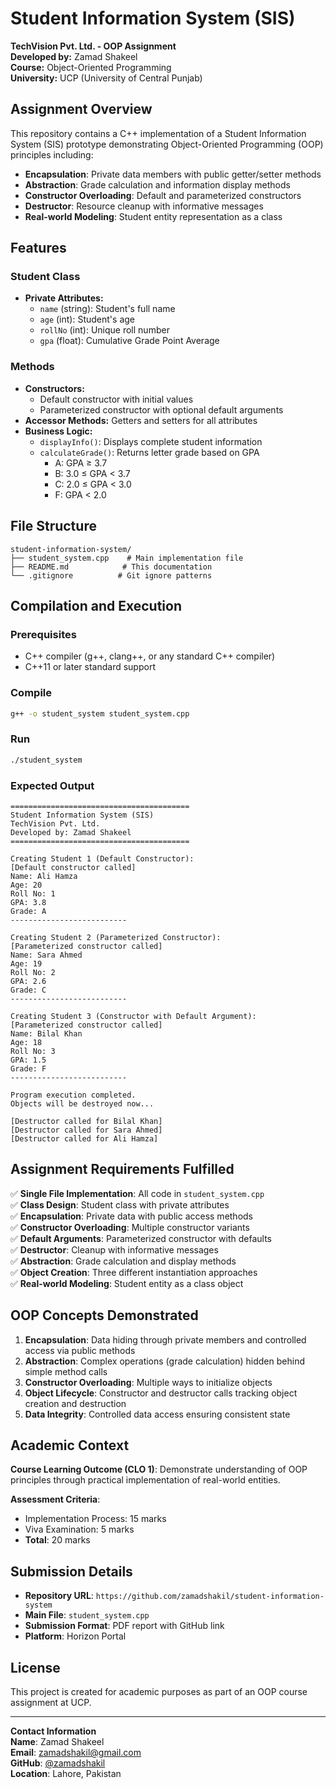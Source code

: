 # Student Information System (SIS)

**TechVision Pvt. Ltd. - OOP Assignment**  
**Developed by:** Zamad Shakeel  
**Course:** Object-Oriented Programming  
**University:** UCP (University of Central Punjab)

## Assignment Overview

This repository contains a C++ implementation of a Student Information System (SIS) prototype demonstrating Object-Oriented Programming (OOP) principles including:

- **Encapsulation**: Private data members with public getter/setter methods
- **Abstraction**: Grade calculation and information display methods
- **Constructor Overloading**: Default and parameterized constructors
- **Destructor**: Resource cleanup with informative messages
- **Real-world Modeling**: Student entity representation as a class

## Features

### Student Class
- **Private Attributes:**
  - `name` (string): Student's full name
  - `age` (int): Student's age
  - `rollNo` (int): Unique roll number
  - `gpa` (float): Cumulative Grade Point Average

### Methods
- **Constructors:**
  - Default constructor with initial values
  - Parameterized constructor with optional default arguments
- **Accessor Methods:** Getters and setters for all attributes
- **Business Logic:**
  - `displayInfo()`: Displays complete student information
  - `calculateGrade()`: Returns letter grade based on GPA
    - A: GPA ≥ 3.7
    - B: 3.0 ≤ GPA < 3.7
    - C: 2.0 ≤ GPA < 3.0
    - F: GPA < 2.0

## File Structure

```
student-information-system/
├── student_system.cpp    # Main implementation file
├── README.md            # This documentation
└── .gitignore          # Git ignore patterns
```

## Compilation and Execution

### Prerequisites
- C++ compiler (g++, clang++, or any standard C++ compiler)
- C++11 or later standard support

### Compile
```bash
g++ -o student_system student_system.cpp
```

### Run
```bash
./student_system
```

### Expected Output
```
========================================
Student Information System (SIS)
TechVision Pvt. Ltd.
Developed by: Zamad Shakeel
========================================

Creating Student 1 (Default Constructor):
[Default constructor called]
Name: Ali Hamza
Age: 20
Roll No: 1
GPA: 3.8
Grade: A
--------------------------

Creating Student 2 (Parameterized Constructor):
[Parameterized constructor called]
Name: Sara Ahmed
Age: 19
Roll No: 2
GPA: 2.6
Grade: C
--------------------------

Creating Student 3 (Constructor with Default Argument):
[Parameterized constructor called]
Name: Bilal Khan
Age: 18
Roll No: 3
GPA: 1.5
Grade: F
--------------------------

Program execution completed.
Objects will be destroyed now...

[Destructor called for Bilal Khan]
[Destructor called for Sara Ahmed]
[Destructor called for Ali Hamza]
```

## Assignment Requirements Fulfilled

✅ **Single File Implementation**: All code in `student_system.cpp`  
✅ **Class Design**: Student class with private attributes  
✅ **Encapsulation**: Private data with public access methods  
✅ **Constructor Overloading**: Multiple constructor variants  
✅ **Default Arguments**: Parameterized constructor with defaults  
✅ **Destructor**: Cleanup with informative messages  
✅ **Abstraction**: Grade calculation and display methods  
✅ **Object Creation**: Three different instantiation approaches  
✅ **Real-world Modeling**: Student entity as a class object  

## OOP Concepts Demonstrated

1. **Encapsulation**: Data hiding through private members and controlled access via public methods
2. **Abstraction**: Complex operations (grade calculation) hidden behind simple method calls
3. **Constructor Overloading**: Multiple ways to initialize objects
4. **Object Lifecycle**: Constructor and destructor calls tracking object creation and destruction
5. **Data Integrity**: Controlled data access ensuring consistent state

## Academic Context

**Course Learning Outcome (CLO 1)**: Demonstrate understanding of OOP principles through practical implementation of real-world entities.

**Assessment Criteria**:
- Implementation Process: 15 marks
- Viva Examination: 5 marks
- **Total**: 20 marks

## Submission Details

- **Repository URL**: `https://github.com/zamadshakil/student-information-system`
- **Main File**: `student_system.cpp`
- **Submission Format**: PDF report with GitHub link
- **Platform**: Horizon Portal

## License

This project is created for academic purposes as part of an OOP course assignment at UCP.

---

**Contact Information**  
**Name**: Zamad Shakeel  
**Email**: zamadshakil@gmail.com  
**GitHub**: [@zamadshakil](https://github.com/zamadshakil)  
**Location**: Lahore, Pakistan